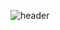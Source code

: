 ![header](https://capsule-render.vercel.app/api?type=soft&color=0:e0c3fc,100:8ec5fc&height=200&section=header&text=Hi-there!💙&fontSize=40&animation=fadeIn)
